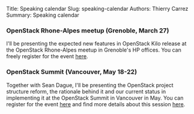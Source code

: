 Title: Speaking calendar
Slug: speaking-calendar
Authors: Thierry Carrez
Summary: Speaking calendar


### OpenStack Rhone-Alpes meetup (Grenoble, March 27)

I'll be presenting the expected new features in OpenStack Kilo release at the
OpenStack Rhone-Alpes meetup in Grenoble's HP offices.
You can freely register for the event
[here](http://www.meetup.com/OpenStack-Rhone-Alpes/events/220708573).


### OpenStack Summit (Vancouver, May 18-22)

Together with Sean Dague, I'll be presenting the OpenStack project structure
reform, the rationale behind it and our current status in implementing it at
the OpenStack Summit in Vancouver in May.
You can register for the event
[here](https://www.eventbrite.com/e/openstack-summit-may-2015-vancouver-tickets-14992221137)
and find more details about this session [here](http://sched.co/2qbK).
